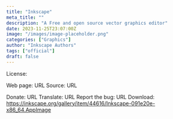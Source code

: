 ```yaml
---
title: "Inkscape"
meta_title: ""
description: "A Free and open source vector graphics editor"
date: 2023-11-25T23:07:00Z
image: "/images/image-placeholder.png"
categories: ["Graphics"]
author: "Inkscape Authors"
tags: ["official"]
draft: false
---
```


License:

Web page: URL
Source: URL

Donate: URL
Translate: URL
Report the bug: URL
Download: https://inkscape.org/gallery/item/44616/Inkscape-091e20e-x86_64.AppImage
